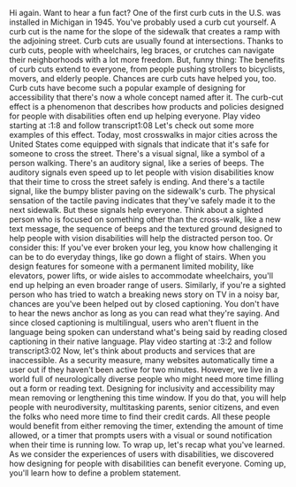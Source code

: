 Hi again. Want to hear a fun fact? One of the first curb cuts in the U.S. was installed in Michigan in 1945. You've probably used a curb cut yourself. A curb cut is the name for the slope of the sidewalk that creates a ramp with the adjoining street. Curb cuts are usually found at intersections. Thanks to curb cuts, people with wheelchairs, leg braces, or crutches can navigate their neighborhoods with a lot more freedom. But, funny thing: The benefits of curb cuts extend to everyone, from people pushing strollers to bicyclists, movers, and elderly people. Chances are curb cuts have helped you, too. Curb cuts have become such a popular example of designing for accessibility that there's now a whole concept named after it. The curb-cut effect is a phenomenon that describes how products and policies designed for people with disabilities often end up helping everyone.
Play video starting at :1:8 and follow transcript1:08
Let's check out some more examples of this effect. Today, most crosswalks in major cities across the United States come equipped with signals that indicate that it's safe for someone to cross the street. There's a visual signal, like a symbol of a person walking. There's an auditory signal, like a series of beeps. The auditory signals even speed up to let people with vision disabilities know that their time to cross the street safely is ending. And there's a tactile signal, like the bumpy blister paving on the sidewalk's curb. The physical sensation of the tactile paving indicates that they've safely made it to the next sidewalk. But these signals help everyone. Think about a sighted person who is focused on something other than the cross-walk, like a new text message, the sequence of beeps and the textured ground designed to help people with vision disabilities will help the distracted person too. Or consider this: If you've ever broken your leg, you know how challenging it can be to do everyday things, like go down a flight of stairs. When you design features for someone with a permanent limited mobility, like elevators, power lifts, or wide aisles to accommodate wheelchairs, you'll end up helping an even broader range of users. Similarly, if you're a sighted person who has tried to watch a breaking news story on TV in a noisy bar, chances are you've been helped out by closed captioning. You don't have to hear the news anchor as long as you can read what they're saying. And since closed captioning is multilingual, users who aren't fluent in the language being spoken can understand what's being said by reading closed captioning in their native language.
Play video starting at :3:2 and follow transcript3:02
Now, let's think about products and services that are inaccessible. As a security measure, many websites automatically time a user out if they haven't been active for two minutes. However, we live in a world full of neurologically diverse people who might need more time filling out a form or reading text. Designing for inclusivity and accessibility may mean removing or lengthening this time window. If you do that, you will help people with neurodiversity, multitasking parents, senior citizens, and even the folks who need more time to find their credit cards. All these people would benefit from either removing the timer, extending the amount of time allowed, or a timer that prompts users with a visual or sound notification when their time is running low. To wrap up, let's recap what you've learned. As we consider the experiences of users with disabilities, we discovered how designing for people with disabilities can benefit everyone. Coming up, you'll learn how to define a problem statement.